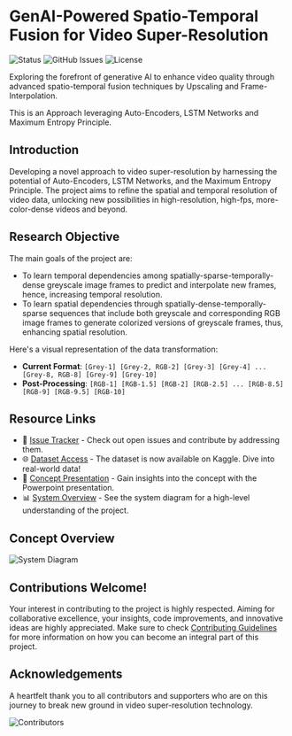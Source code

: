 # GenAI-Powered Spatio-Temporal Fusion for Video Super-Resolution
![Status](https://img.shields.io/badge/status-ongoing-yellow.svg)
![GitHub Issues](https://img.shields.io/github/issues/iSiddharth20/Spatio-Temporal-Fusion-in-Remote-Sensing)
![License](https://img.shields.io/github/license/iSiddharth20/Spatio-Temporal-Fusion-in-Remote-Sensing)

Exploring the forefront of generative AI to enhance video quality through advanced spatio-temporal fusion techniques by Upscaling and Frame-Interpolation.

This is an Approach leveraging Auto-Encoders, LSTM Networks and Maximum Entropy Principle.

## Introduction
Developing a novel approach to video super-resolution by harnessing the potential of Auto-Encoders, LSTM Networks, and the Maximum Entropy Principle. The project aims to refine the spatial and temporal resolution of video data, unlocking new possibilities in high-resolution, high-fps, more-color-dense videos and beyond.

## Research Objective

The main goals of the project are:
- To learn temporal dependencies among spatially-sparse-temporally-dense greyscale image frames to predict and interpolate new frames, hence, increasing temporal resolution.
- To learn spatial dependencies through spatially-dense-temporally-sparse sequences that include both greyscale and corresponding RGB image frames to generate colorized versions of greyscale frames, thus, enhancing spatial resolution.

Here's a visual representation of the data transformation:
- **Current Format**: `[Grey-1] [Grey-2, RGB-2] [Grey-3] [Grey-4] ... [Grey-8, RGB-8] [Grey-9] [Grey-10]`
- **Post-Processing**: `[RGB-1] [RGB-1.5] [RGB-2] [RGB-2.5] ... [RGB-8.5] [RGB-9] [RGB-9.5] [RGB-10]`

## Resource Links

- 🐞 [Issue Tracker](https://github.com/iSiddharth20/Spatio-Temporal-Fusion-in-Remote-Sensing/issues) - Check out open issues and contribute by addressing them.
- 🌐 [Dataset Access](https://www.kaggle.com/datasets/isiddharth/spatio-temporal-data-of-moon-rise-in-raw-and-tif) - The dataset is now available on Kaggle. Dive into real-world data!
- 🔗 [Concept Presentation](./Documentation/Concept_Presentation.pptx) - Gain insights into the concept with the Powerpoint presentation.
- 📊 [System Overview](./Documentation/System_Diagram.png) - See the system diagram for a high-level understanding of the project.

## Concept Overview
![System Diagram](./Documentation/System_Diagram.png)

## Contributions Welcome!
Your interest in contributing to the project is highly respected. Aiming for collaborative excellence, your insights, code improvements, and innovative ideas are highly appreciated. Make sure to check [Contributing Guidelines](CONTRIBUTING.md) for more information on how you can become an integral part of this project.

## Acknowledgements
A heartfelt thank you to all contributors and supporters who are on this journey to break new ground in video super-resolution technology.

![Contributors](https://img.shields.io/github/contributors/iSiddharth20/Spatio-Temporal-Fusion-in-Remote-Sensing)